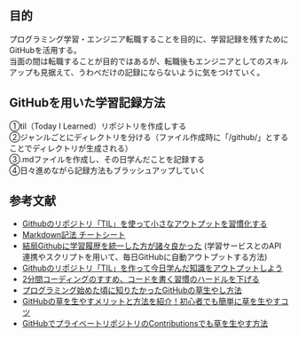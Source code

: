 ## 目的
プログラミング学習・エンジニア転職することを目的に、学習記録を残すためにGitHubを活用する。  
当面の間は転職することが目的ではあるが、転職後もエンジニアとしてのスキルアップも見据えて、うわべだけの記録にならないように気をつけていく。

## GitHubを用いた学習記録方法
①til（Today I Learned）リポジトリを作成しする  
②ジャンルごとにディレクトリを分ける（ファイル作成時に「/github/」とすることでディレクトリが生成される）  
③.mdファイルを作成し、その日学んだことを記録する  
④日々進めながら記録方法もブラッシュアップしていく  

## 参考文献
- [Githubのリポジトリ「TIL」を使って小さなアウトプットを習慣化する](https://qiita.com/nemui_/items/239335b4ed0c3c797add)  
- [Markdown記法 チートシート](https://gist.github.com/mignonstyle/083c9e1651d7734f84c99b8cf49d57fa#file-markdown-cheatsheet-md)
- [結局Githubに学習履歴を統一した方が諸々良かった](https://zenn.dev/bun913/articles/study-history-on-github)  (学習サービスとのAPI連携やスクリプトを用いて、毎日GitHubに自動アウトプットする方法)  
- [Githubのリポジトリ「TIL」を作って今日学んだ知識をアウトプットしよう](https://www.asobou.co.jp/blog/web/github-til#GitHub)  
- [2分間コーディングのすすめ、コードを書く習慣のハードルを下げる](https://blog-jp.richardimaoka.net/20210328)  
- [プログラミング始めた頃に知りたかったGitHubの草生やし方法](https://qiita.com/mi-1109/items/006a534b26190424c499)
- [GitHubの草を生やすメリットと方法を紹介！初心者でも簡単に草を生やすコツ](https://meister-kentei.jp/magazine/programming/4885/)
- [GitHubでプライベートリポジトリのContributionsでも草を生やす方法](https://qiita.com/shimajiri/items/7d60460a0c1aaf085b10)  

